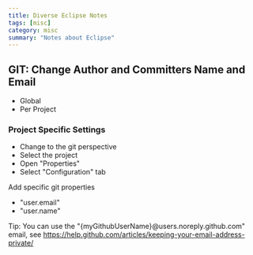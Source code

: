 ```yaml
---
title: Diverse Eclipse Notes
tags: [misc]
category: misc
summary: "Notes about Eclipse"
---
```


## GIT: Change Author and Committers Name and Email

* Global
* Per Project

### Project Specific Settings

* Change to the git perspective
* Select the project
* Open "Properties"
* Select "Configuration" tab

Add specific git properties

* "user.email"
* "user.name"

Tip:
You can use the "{myGithubUserName}@users.noreply.github.com" email, see <https://help.github.com/articles/keeping-your-email-address-private/>
